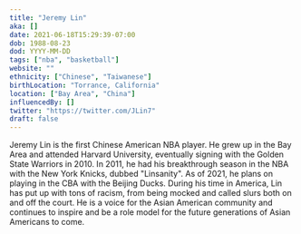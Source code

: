 ```yaml
---
title: "Jeremy Lin"
aka: []
date: 2021-06-18T15:29:39-07:00
dob: 1988-08-23
dod: YYYY-MM-DD
tags: ["nba", "basketball"]
website: ""
ethnicity: ["Chinese", "Taiwanese"]
birthLocation: "Torrance, California"
location: ["Bay Area", "China"]
influencedBy: []
twitter: "https://twitter.com/JLin7"
draft: false
---
```


Jeremy Lin is the first Chinese American NBA player. He grew up in the Bay Area and attended Harvard University, eventually signing with the Golden State Warriors in 2010. In 2011, he had his breakthrough season in the NBA with the New York Knicks, dubbed "Linsanity". As of 2021, he plans on playing in the CBA with the Beijing Ducks. During his time in America, Lin has put up with tons of racism, from being mocked and called slurs both on and off the court. He is a voice for the Asian American community and continues to inspire and be a role model for the future generations of Asian Americans to come.

